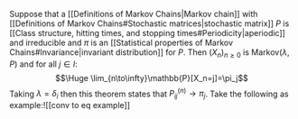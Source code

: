 Suppose that a [[Definitions of Markov Chains|Markov chain]] with [[Definitions of Markov Chains#Stochastic matrices|stochastic matrix]] $P$ is [[Class structure, hitting times, and stopping times#Periodicity|aperiodic]] and irreducible and $\pi$ is an [[Statistical properties of Markov Chains#Invariance|invariant distribution]] for $P$. Then $(X_n)_{n\geq0}$ is $\text{Markov}(\lambda,P)$ and for all $j\in I$:$$\Huge \lim_{n\to\infty}\mathbb{P}[X_n=j]=\pi_j$$Taking $\lambda=\delta_i$ then this theorem states that $P_{ij}^{(n)}\to\pi_j$. Take the following as example:![[conv to eq example]]